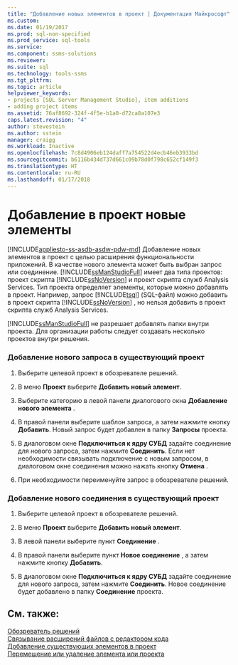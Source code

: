 ```yaml
---
title: "Добавление новых элементов в проект | Документация Майкрософт"
ms.custom: 
ms.date: 01/19/2017
ms.prod: sql-non-specified
ms.prod_service: sql-tools
ms.service: 
ms.component: ssms-solutions
ms.reviewer: 
ms.suite: sql
ms.technology: tools-ssms
ms.tgt_pltfrm: 
ms.topic: article
helpviewer_keywords:
- projects [SQL Server Management Studio], item additions
- adding project items
ms.assetid: 76af8692-324f-4f5e-b1a0-d72ca8a107e3
caps.latest.revision: "4"
author: stevestein
ms.author: sstein
manager: craigg
ms.workload: Inactive
ms.openlocfilehash: 7c8d4906eb124daff7a754522d4ecb46eb3933bd
ms.sourcegitcommit: b6116b434d737d661c09b78d0f798c652cf149f3
ms.translationtype: HT
ms.contentlocale: ru-RU
ms.lasthandoff: 01/17/2018
---
```

# <a name="add-new-items-to-a-project"></a>Добавление в проект новые элементы
[!INCLUDE[appliesto-ss-asdb-asdw-pdw-md](../../includes/appliesto-ss-asdb-asdw-pdw-md.md)] Добавление новых элементов в проект с целью расширения функциональности приложений. В качестве нового элемента может быть выбран запрос или соединение. [!INCLUDE[ssManStudioFull](../../includes/ssmanstudiofull_md.md)] имеет два типа проектов: проект скрипта [!INCLUDE[ssNoVersion](../../includes/ssnoversion_md.md)] и проект скрипта служб Analysis Services. Тип проекта определяет элементы, которые можно добавлять в проект. Например, запрос [!INCLUDE[tsql](../../includes/tsql_md.md)] (SQL-файл) можно добавить в проект скрипта [!INCLUDE[ssNoVersion](../../includes/ssnoversion_md.md)] , но нельзя добавить в проект скрипта служб Analysis Services.  
  
[!INCLUDE[ssManStudioFull](../../includes/ssmanstudiofull_md.md)] не разрешает добавлять папки внутри проекта. Для организации работы следует создавать несколько проектов внутри решения.  
  
### <a name="to-add-a-new-query-to-an-existing-project"></a>Добавление нового запроса в существующий проект  
  
1.  Выберите целевой проект в обозревателе решений.  
  
2.  В меню **Проект** выберите **Добавить новый элемент**.  
  
3.  Выберите категорию в левой панели диалогового окна **Добавление нового элемента** .  
  
4.  В правой панели выберите шаблон запроса, а затем нажмите кнопку **Добавить**. Новый запрос будет добавлен в папку **Запросы** проекта.  
  
5.  В диалоговом окне **Подключиться к ядру СУБД** задайте соединение для нового запроса, затем нажмите **Соединить**. Если нет необходимости связывать подключение с новым запросом, в диалоговом окне соединения можно нажать кнопку **Отмена** .  
  
6.  При необходимости переименуйте запрос в обозревателе решений.  
  
### <a name="to-add-a-new-connection-to-an-existing-project"></a>Добавление нового соединения в существующий проект  
  
1.  Выберите целевой проект в обозревателе решений.  
  
2.  В меню **Проект** выберите **Добавить новый элемент**.  
  
3.  В левой панели выберите пункт **Соединение** .  
  
4.  В правой панели выберите пункт **Новое соединение** , а затем нажмите кнопку **Добавить**.  
  
5.  В диалоговом окне **Подключиться к ядру СУБД** задайте соединение для нового запроса, затем нажмите **Соединить**. Новое соединение будет добавлено в папку **Соединение** проекта.  
  
## <a name="see-also"></a>См. также:  
[Обозреватель решений](../../ssms/solution/solution-explorer.md)  
[Связывание расширений файлов с редактором кода](http://msdn.microsoft.com/en-us/193630f4-93de-4950-8f36-68702531f925)  
[Добавление существующих элементов в проект](../../ssms/solution/add-existing-items-to-a-project.md)  
[Перемещение или удаление элемента или проекта](../../ssms/solution/remove-or-delete-an-item-or-project.md)  
  
